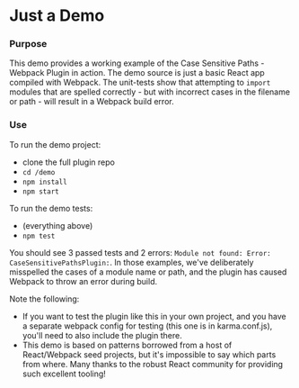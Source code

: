 # Just a Demo

### Purpose
This demo provides a working example of the Case Sensitive Paths - Webpack Plugin in action. The demo source is just a basic React app compiled with Webpack. The unit-tests show that attempting to `import` modules that are spelled correctly - but with incorrect cases in the filename or path - will result in a Webpack build error.

### Use
To run the demo project:

* clone the full plugin repo
* `cd /demo`
* `npm install`
* `npm start`

To run the demo tests:
* (everything above)
* `npm test`

You should see 3 passed tests and 2 errors: `Module not found: Error: CaseSensitivePathsPlugin:`. In those examples, we've deliberately misspelled the cases of a module name or path, and the plugin has caused Webpack to throw an error during build. 


Note the following:

* If you want to test the plugin like this in your own project, and you have a separate webpack config for testing (this one is in karma.conf.js), you'll need to also include the plugin there.
* This demo is based on patterns borrowed from a host of React/Webpack seed projects, but it's impossible to say which parts from where. Many thanks to the robust React community for providing such excellent tooling!